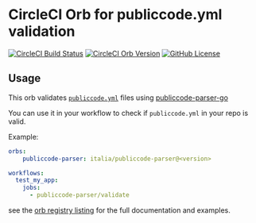 # CircleCI Orb for publiccode.yml validation

[![CircleCI Build Status](https://circleci.com/gh/italia/publiccode-parser.svg?style=shield "CircleCI Build Status")](https://circleci.com/gh/italia/publiccode-parser)
[![CircleCI Orb Version](https://img.shields.io/badge/endpoint.svg?url=https://badges.circleci.io/orb/italia/publiccode-parser)](https://circleci.com/orbs/registry/orb/italia/publiccode-parser)
[![GitHub License](https://img.shields.io/badge/license-MIT-lightgrey.svg)](https://raw.githubusercontent.com/romain325/pcvalidate-orb/master/LICENSE)

## Usage

This orb validates [`publiccode.yml`](https://github.com/italia/publiccode.yml) files
using [publiccode-parser-go](https://github.com/italia/publiccode-parser-go)

You can use it in your workflow to check if `publiccode.yml` in your repo is valid.

Example:

```yml
orbs:
    publiccode-parser: italia/publiccode-parser@<version>

workflows:
  test_my_app:
    jobs:
      - publiccode-parser/validate
```

see the [orb registry listing](https://circleci.com/orbs/registry/orb/italia/publiccode-parser)
for the full documentation and examples.
